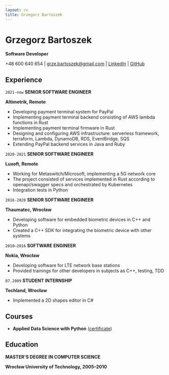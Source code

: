 ```yaml
---
layout: cv
title: Grzegorz Bartoszek
---
```

# Grzegorz Bartoszek

**Software Developer**

<div id="webaddress">
+48 600 640 654
| <a href="grze.bartoszek@gmail.com">grze.bartoszek@gmail.com</a>
| <a href="https://www.linkedin.com/in/grzegorz-bartoszek-3b526952/">LinkedIn</a>
| <a href="https://github.com/g-bartoszek">GitHub</a>
</div>


## Experience

`2021-now`
**SENIOR SOFTWARE ENGINEER**

**Altimetrik, Remote**
* Developing payment terminal system for PayPal
* Implementing payment terminal backend consisting of AWS lambda functions in Rust
* Implementing payment terminal firmware in Rust
* Designing and configuring AWS infrastructure: serverless framework, terraform, Lambda, DynamoDB, RDS, EventBridge, SQS
* Extending PayPal backend services in Java and Ruby

`2020-2021`
**SENIOR SOFTWARE ENGINEER**

**Luxoft, Remote**
* Working for Metaswitch/Microsoft, implementing a 5G network core
* The project consisted of services implemented in Rust according to openapi/swagger specs and orchestrated by Kubernetes
* Integration tests in Python

`2016-2020`
**SENIOR SOFTWARE ENGINEER**

**Thaumatec, Wrocław**
* Developing software for embedded biometric devices in C++ and Python
* Created a C++ SDK for integrating the biometric device with other systems

`2010–2016`
**SOFTWARE ENGINEER**

**Nokia, Wrocław**
* Developing software for LTE network base stations
* Provided trainings for other developers in subjects as C++, testing, TDD

`07.2009`
**STUDENT INTERNSHIP**

**Techland, Wrocław**
* Implemented a 2D shapes editor in C#

## Courses
* **Applied Data Science with Python** ([certificate](https://www.coursera.org/account/accomplishments/specialization/certificate/W7YXMPCLD4P4))

## Education

**MASTER'S DEGREE IN COMPUTER SCIENCE**

**Wrocław University of Technology, 2005–2010**

<!-- ### Footer

Last updated: OCT 2024 -->


